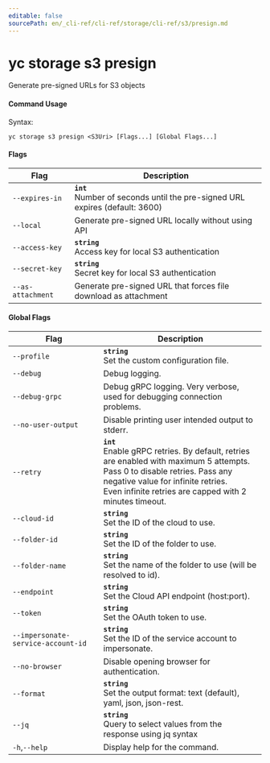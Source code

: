 ```yaml
---
editable: false
sourcePath: en/_cli-ref/cli-ref/storage/cli-ref/s3/presign.md
---
```


# yc storage s3 presign

Generate pre-signed URLs for S3 objects

#### Command Usage

Syntax: 

`yc storage s3 presign <S3Uri> [Flags...] [Global Flags...]`

#### Flags

| Flag | Description |
|----|----|
|`--expires-in`|<b>`int`</b><br/>Number of seconds until the pre-signed URL expires (default: 3600)|
|`--local`|Generate pre-signed URL locally without using API|
|`--access-key`|<b>`string`</b><br/>Access key for local S3 authentication|
|`--secret-key`|<b>`string`</b><br/>Secret key for local S3 authentication|
|`--as-attachment`|Generate pre-signed URL that forces file download as attachment|

#### Global Flags

| Flag | Description |
|----|----|
|`--profile`|<b>`string`</b><br/>Set the custom configuration file.|
|`--debug`|Debug logging.|
|`--debug-grpc`|Debug gRPC logging. Very verbose, used for debugging connection problems.|
|`--no-user-output`|Disable printing user intended output to stderr.|
|`--retry`|<b>`int`</b><br/>Enable gRPC retries. By default, retries are enabled with maximum 5 attempts.<br/>Pass 0 to disable retries. Pass any negative value for infinite retries.<br/>Even infinite retries are capped with 2 minutes timeout.|
|`--cloud-id`|<b>`string`</b><br/>Set the ID of the cloud to use.|
|`--folder-id`|<b>`string`</b><br/>Set the ID of the folder to use.|
|`--folder-name`|<b>`string`</b><br/>Set the name of the folder to use (will be resolved to id).|
|`--endpoint`|<b>`string`</b><br/>Set the Cloud API endpoint (host:port).|
|`--token`|<b>`string`</b><br/>Set the OAuth token to use.|
|`--impersonate-service-account-id`|<b>`string`</b><br/>Set the ID of the service account to impersonate.|
|`--no-browser`|Disable opening browser for authentication.|
|`--format`|<b>`string`</b><br/>Set the output format: text (default), yaml, json, json-rest.|
|`--jq`|<b>`string`</b><br/>Query to select values from the response using jq syntax|
|`-h`,`--help`|Display help for the command.|

